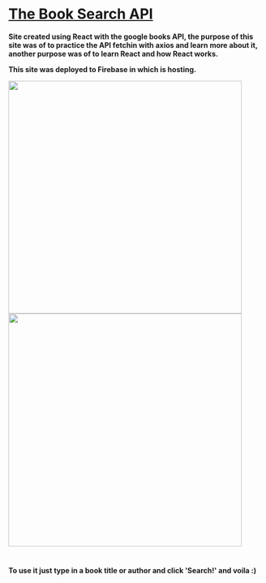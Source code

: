  # <a href="https://thebooksearchapp.web.app" onclick="return ! window.open(this.href);">The Book Search API</a>



<b>Site created using React with the google books API, the purpose of this site was of to practice the API fetchin with axios and learn more about it, another purpose was of to learn React and how 
React works.
  <p>This site was deployed to Firebase in which is hosting.</p></b>

<div>
    <img src="https://raw.githack.com/riannbarbosa/booksearchAPI/main/src/img/photo1.png" width="460vw" >
    <img src="https://raw.githack.com/riannbarbosa/booksearchAPI/main/src/img/Photo2.png" width="460vw" >
</div>
 
 #
 
 <b>To use it just type in a book title or author and click 'Search!' and voila :)</b>

